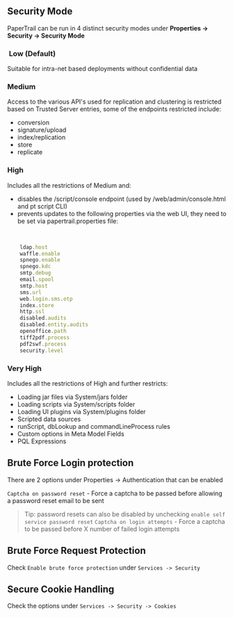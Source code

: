 ## Security Mode

PaperTrail can be run in 4 distinct security modes under **Properties -> Security -> Security Mode**

###  Low (Default)

Suitable for intra-net based deployments without confidential data 

### Medium


Access to the various API's used for replication and clustering is
restricted based on Trusted Server entries, some of the endpoints
restricted include:
  

-   conversion
-   signature/upload
-   index/replication
-   store
-   replicate

### High 

Includes all the restrictions of Medium and:
  

-   disables the /script/console endpoint (used by
    /web/admin/console.html and pt script CLI)
-   prevents updates to the following properties via the web UI, they
    need to be set via papertrail.properties file:

 
```javascript
    ldap.host  
    waffle.enable  
    spnego.enable  
    spnego.kdc  
    smtp.debug  
    email.spool  
    smtp.host  
    sms.url  
    web.login.sms.otp  
    index.store  
    http.ssl  
    disabled.audits  
    disabled.entity.audits  
    openoffice.path  
    tiff2pdf.process  
    pdf2swf.process  
    security.level  
```

### Very High

 Includes all the restrictions of High and further restricts:

-   Loading jar files via System/jars folder
-   Loading scripts via System/scripts folder
-   Loading UI plugins via System/plugins folder
-   Scripted data sources
-   runScript, dbLookup and commandLineProcess rules
-   Custom options in Meta Model Fields
-   PQL Expressions




## Brute Force Login protection

There are 2 options under Properties -> Authentication that can be enabled

`Captcha on password reset` - Force a captcha to be passed before allowing a password reset email to be sent  
> Tip: password resets can also be disabled by unchecking `enable self service password reset`
`Captcha on login attempts` - Force a captcha to be passed before X number of failed login attempts



## Brute Force Request Protection

Check `Enable brute force protection` under `Services -> Security`  

## Secure Cookie Handling

Check the options under `Services -> Security -> Cookies`
